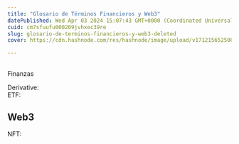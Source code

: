 ```yaml
---
title: "Glosario de Términos Financieros y Web3"
datePublished: Wed Apr 03 2024 15:07:43 GMT+0000 (Coordinated Universal Time)
cuid: cm7sfuufu000209jvhxec39re
slug: glosario-de-terminos-financieros-y-web3-deleted
cover: https://cdn.hashnode.com/res/hashnode/image/upload/v1712156525000/b71ee4f2-2ee4-403d-aae1-273e37bd7714.webp

---
```



##   
  
Finanzas

Derivative:  
ETF:  

## Web3

NFT:
